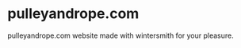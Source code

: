 pulleyandrope.com
=================

pulleyandrope.com website made with wintersmith for your pleasure.
